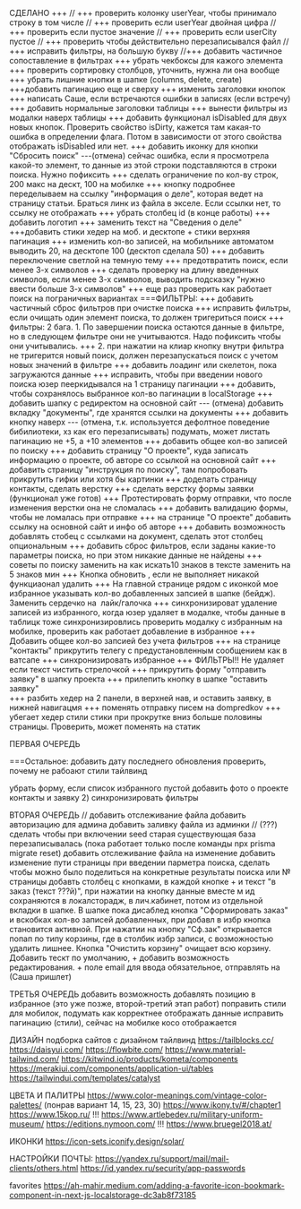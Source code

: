   
  СДЕЛАНО +++
  // +++ проверить колонку userYear, чтобы принимало строку в том числе
  // +++ проверить если userYear двойная цифра
  // +++ проверить если пустое значение
  // +++  проверить если userCity пустое
  // +++ проверить чтобы действительно перезаписывался файл
  // +++  исправить фильтры, на большую букву
  //+++  добавить частичное сопоставление в фильтрах
  +++  убрать чекбоксы для кажого элемента
  +++   проверить сортировку столбцов, уточнить, нужна ли она вообще
  +++ убрать лишние кнопки в шапке (columns, delete, create)
  +++добавить пагинацию еще и сверху
  +++ изменить заголовки кнопок
  +++ написать Саше, если встречаются ошибки в записях (если встречу)
  +++ добавить нормальные заголовки таблицы
  +++ вынести фильтры из модалки наверх таблицы
  +++ добавить функционал isDisabled для двух новых кнопок. Проверить свойство isDirty, кажется там какая-то ошибка в определении флага. Потом в зависимости от этого свойства отображать isDisabled или нет.
  +++ добавить иконку для кнопки "Сбросить поиск"
   ---(отмена) сейчас ошибка, если я просмотрела какой-то элемент, то данные из этой строки подставляются в строки поиска. Нужно пофиксить
  +++ сделать ограничение по кол-ву строк, 200 макс на дескт, 100 на мобилке
  +++ кнопку подробнее переделываем на ссылку "информация о деле", которая ведет на страницу статьи. Браться линк из файла в экселе. Если ссылки нет, то ссылку  не отображать
  +++ убрать столбец id (в конце работы)
  +++ добавить логотип
  +++ заменить текст на "Сведения о деле"
  +++добавить стики хедер на моб. и десктопе + стики верхняя пагинация
  +++ изменить кол-во записей, на мобильнике автоматом выводить 20, на десктопе 100 (десктоп сделала 50)
  +++ добавить переключение светлой на темную тему
  +++ предотвратить поиск, если менее 3-х символов
  +++ сделать проверку на длину введенных символов, если менее 3-х символов, выводить подсказку "нужно ввести больше 3-х символов"
  +++ еще раз проверить как работает поиск на пограничных вариантах
  ===ФИЛЬТРЫ:
  +++ добавить частичный сброс фильтров при очистке поиска
  +++ исправить фильтры, если очищать один элемент поиска, то должен тригериться поиск
  +++ фильтры: 2 бага. 1. По завершении поиска остаются данные в фильтре, но в следующем фильтре они не учитываются. Надо пофиксить чтобы они учитывались.
  +++ 2. при нажатии на клиар кнопку внутри фильтра не тригерится новый поиск, должен перезапускаться поиск с учетом новых значений в фильтре
  +++ добавить лоадинг или скелетон, пока загружаются данные
  +++ исправить, чтобы при введении нового поиска юзер пееркидывался на 1 страницу пагинации
  +++ добавить, чтобы сохранялось выбранное кол-во пагинации в localStorage
  +++ добавить шапку с редиректом на основной сайт
  --- (отмена) добавить вкладку "документы", где хранятся ссылки на документы
  +++ добавить кнопку наверх
  --- (отмена, т.к. используется дефолтное поведение бибилиотеки, хз как его перезаписывать) подумать, может листать пагинацию не +5, а +10 элементов
  +++ добавить общее кол-во записей по поиску
  +++ добавить страницу "О проекте", куда записать информацию о проекте, об авторе со ссылкой на основной сайт
  +++ добавить страницу "инструкция по поиску", там попробовать прикрутить гифки или хотя бы картинки
  +++ доделать страницу контакты, сделать верстку
  +++ сделать верстку формы заявки (функционал уже готов)
  +++ Протестировать форму отправки, что после изменения верстки она не сломалась
  +++ добавить валидацию формы, чтобы не ломалась при отправке
  +++ на странице "О проекте" добавить ссылку на основной сайт и инфо об авторе
  +++ добавить возможность добавлять стобец с ссылками на документ, сделать этот столбец опциональным
  +++ добавить сброс фильтров, если заданы какие-то параметры поиска, но при этом никакие данные не найдены
  +++ советы по поиску заменить на как искать10 знаков в тексте заменить на 5 знаков мин
  +++ Кнопка обновить , если не выполняет никакой функциаонал удалить
  +++ На главной странице рядом с иконкой мое избранное указывать кол-во добавленных запсией в шапке (бейдж). Заменить сердечко на  лайк/галочка
  +++ синхронизироват удаление записей из избранного, когда юзер удаляет в модалке, чтобы данные в таблицк тоже синхронизировлись
  проверить модалку с избранным на мобилке, проверить как работает добавление в избранное
  +++ Добавить общее кол-во запсией без учета фильтров
  +++  на странице "контакты" прикрутить телегу с предустановленным сообщением как в ватсапе
  +++ синхронизировать избранное
  +++ ФИЛЬТРЫ!! Не удаляет если текст чистить стрелочкой
  +++ прикрутить форму "отправить заявку" в шапку проекта
  +++ прилепить кнопку в шапке "оставить заявку"\
  +++ разбить хедер на 2 панели, в верхней нав, и оставить заявку, в нижней навигацмя
  +++ поменять отправку писем на dompredkov
  +++  убегает хедер стили стики при прокрутке вниз больше половины страницы. Проверить, может поменять на статик


  ПЕРВАЯ ОЧЕРЕДЬ

  ===Остальное:
  добавить дату последнего обновления
  проверить, почему не рабоают стили тайлвинд

убрать форму, если список избранного пустой
  добавить фото о проекте
  контакты и заявку 
  2) синхронизировать фильтры 

  ВТОРАЯ ОЧЕРЕДЬ
  // добавить отслеживание файла
  добавить авторизацию для админа
  добавить заливку файла из админки
  // (???) сделать чтобы при включении seed старая существующая база перезаписывалась (пока работает только после команды npx prisma migrate reset)
  добавить отслеживание файла на изменение
  добавить изменение пути страницы при введении парметра поиска, сделать чтобы можно было поделиться на конкретные результаты поиска или № страницы
  добавть столбец с кнопками, в каждой кнопке + и текст "в заказ (текст ???й)", при нажатии на кнопку данные вместе м ид сохраняются в локалсторадж, в лич.кабинет, потом из отдельной вкладки в шапке. В шапке пока дисаблед кнопка "Сформировать заказ" и вскобках кол-во записей добавленных, при добавл в избр кнопка становится активной. При нажатии на кнопку "Сф.зак" открывается попап по типу корзины, где в столбик избр записи, с возможностью удалить лишнее. Кнопка "Очистить корзину" очищает всю корзину. Добавить тескт по умолчанию, + добавить возможность редактирования. + поле email для ввода обязательное, отправлять на (Саша пришлет)

  ТРЕТЬЯ ОЧЕРЕДЬ
добавить возможность добавлять позицию в избранное (это уже позже, второй-третий этап работ)
поправить стили для мобилок, подумать как корректнее отображать данные
исправить пагинацию (стили), сейчас на мобилке косо отображается


ДИЗАЙН
подборка сайтов с дизайном тайлвинд
https://tailblocks.cc/
https://daisyui.com/
https://flowbite.com/
https://www.material-tailwind.com/
https://kitwind.io/products/kometa/components
https://merakiui.com/components/application-ui/tables
https://tailwindui.com/templates/catalyst

ЦВЕТА И ПАЛИТРЫ
https://www.color-meanings.com/vintage-color-palettes/ (понрав вариант 14, 15, 23, 30)
https://www.ikony.tv/#/chapter1
https://www.15kop.ru/
!!! https://www.artlebedev.ru/military-uniform-museum/
https://editions.nymoon.com/
!!! https://www.bruegel2018.at/

ИКОНКИ
https://icon-sets.iconify.design/solar/

НАСТРОЙКИ ПОЧТЫ:
https://yandex.ru/support/mail/mail-clients/others.html
https://id.yandex.ru/security/app-passwords


favorites
https://ah-mahir.medium.com/adding-a-favorite-icon-bookmark-component-in-next-js-localstorage-dc3ab8f73185